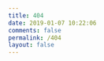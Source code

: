 ```yaml
---
title: 404
date: 2019-01-07 10:22:06
comments: false
permalink: /404
layout: false
---
```

<!DOCTYPE html>
<html lang="en">
<head>
<meta charset="UTF-8">
<title>404</title>
</head>
<body>
<link href="//qzone.qq.com/gy/404/style/404style.css" rel="stylesheet" type="text/css">
<script type="text/javascript" src="//qzonestyle.gtimg.cn/ac/qzfl/stat.js" charset="utf-8"></script>
<script type="text/javascript" src="//qzone.qq.com/gy/404/data.js" charset="utf-8"></script>
<script type="text/javascript" src="//qzone.qq.com/gy/404/page.js" charset="utf-8"></script>
<!-- <script type="text/javascript" src="//qzonestyle.gtimg.cn/qzone/hybrid/app/404/search_children.js" homePageName="返回宝贝回家" homePageUrl="https://www.baobeihuijia.com"></script> -->
</body>
</html>